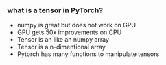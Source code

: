 ### what is a tensor in PyTorch?

* numpy is great but does not work on GPU
* GPU gets 50x improvements on CPU
* Tensor is an like an numpy array
* Tensor is a n-dimentional array
* Pytorch has many functions to manipulate tensors
